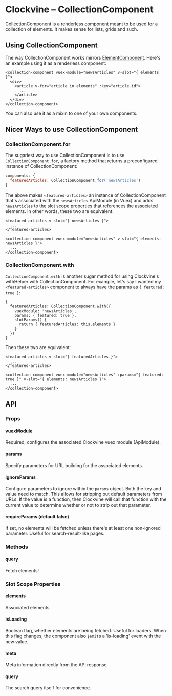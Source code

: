 Clockvine – CollectionComponent
===============================

CollectionComponent is a renderless component meant to be used for a collection of elements. It makes sense for lists, grids and such.


## Using CollectionComponent

The way CollectionComponent works mirrors [ElementComponent](ElementComponent.md). Here's an example using it as a renderless component:

```vue
<collection-component vuex-module="newsArticles" v-slot="{ elements }">
  <div>
    <article v-for="article in elements" :key="article.id">
      ...
    </article>
  </div>
</collection-component>
```

You can also use it as a mixin to one of your own components.


## Nicer Ways to use CollectionComponent

### CollectionComponent.for

The sugariest way to use CollectionComponent is to use `CollectionComponent.for`, a factory method that returns a preconfigured instance of CollectionComponent:

```javascript
components: {
  featuredArticles: CollectionComponent.for('newsArticles')
}
```

The above makes `<featured-articles>` an instance of CollectionComponent that's associated with the `newsArticles` ApiModule (in Vuex) and adds `newsArticles` to the slot scope properties that references the associated elements. In other words, these two are equivalent:

```vue
<featured-articles v-slot="{ newsArticles }">
  ...
</featured-articles>

<collection-component vuex-module="newsArticles" v-slot="{ elements: newsArticles }">
  ...
</collection-component>
```


### CollectionComponent.with

`CollectionComponent.with` is another sugar method for using Clockvine's withHelper with CollectionComponent. For example, let's say I wanted my `<featured-articles>` component to always have the params as `{ featured: true }`:

```
{
  featuredArticles: CollectionComponent.with({
    vuexModule: 'newsArticles',
    params: { featured: true },
    slotParams() {
      return { featuredArticles: this.elements }
    }
  })
}
```

Then these two are equivalent:

```vue
<featured-articles v-slot="{ featuredArticles }">
  ...
</featured-articles>

<collection-component vuex-module="newsArticles" :params="{ featured: true }" v-slot="{ elements: newsArticles }">
  ...
</collection-component>
```


## API

### Props
#### vuexModule

Required; configures the associated Clockvine vuex module (ApiModule).


#### params

Specify parameters for URL building for the associated elements.


#### ignoreParams

Configure parameters to ignore within the `params` object. Both the key and value need to match. This allows for stripping out default parameters from URLs. If the value is a function, then Clockvine will call that function with the current value to determine whether or not to strip out that parameter.


#### requireParams (default false)

If set, no elements will be fetched unless there's at least one non-ignored parameter. Useful for search-result-like pages.


### Methods

#### query

Fetch elements!

### Slot Scope Properties

#### elements

Associated elements.

#### isLoading

Boolean flag, whether elements are being fetched. Useful for loaders. When this flag changes, the component also `$emit`s a 'is-loading' event with the new value.

#### meta

Meta information directly from the API response.


#### query

The search query itself for convenience.
